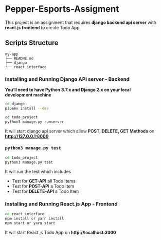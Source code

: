 # Pepper-Esports-Assigment
This project is an assignment that requires **django backend api server** with **react.js frontend** to create Todo App

## Scripts Structure

```
my-app
├── README.md
├── django
└── react_interface
```
### Installing and Running Django API server  - Backend

**You’ll need to have Python 3.7.x and Django 2.x on your local development machine**

```sh
cd django
pipenv install --dev

cd todo_project
python3 manage.py runserver
```
It will start django api server which allow **POST, DELETE, GET Methods** on **http://127.0.0.1:8000**

### `python3 manage.py test`


```sh
cd todo_project
python3 manage.py test
```

It will run the test which includes <br>
- Test for **GET-API** all Todo Items
- Test for **POST-API** a Todo Item
- Test for **DELETE-API** a Todo Item


### Installing and Running React.js App - Frontend

```sh
cd react_interface
npm install or yarn install
npm start or yarn start
```
It will start React.js Todo App on **http://localhost:3000**
